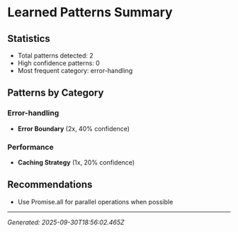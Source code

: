 # Learned Patterns Summary

## Statistics
- Total patterns detected: 2
- High confidence patterns: 0
- Most frequent category: error-handling

## Patterns by Category


### Error-handling
- **Error Boundary** (2x, 40% confidence)


### Performance
- **Caching Strategy** (1x, 20% confidence)


## Recommendations
- Use Promise.all for parallel operations when possible

---
*Generated: 2025-09-30T18:56:02.465Z*
